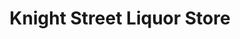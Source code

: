 ---
title: "Knight Street Liquor Store"
url: /vancouver/knight-street-liquor-store/
shop: Spirituosen
---